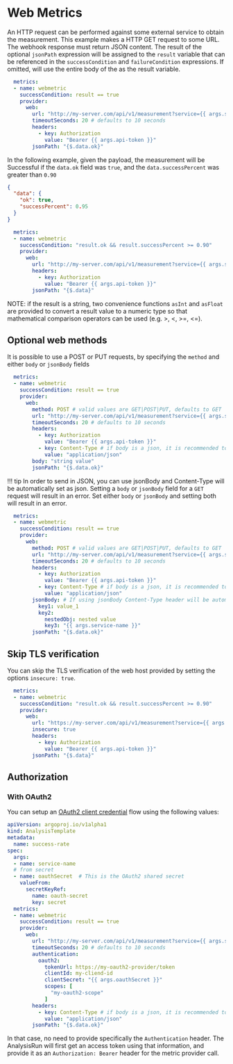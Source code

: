# Web Metrics

An HTTP request can be performed against some external service to obtain the measurement. This example
makes a HTTP GET request to some URL. The webhook response must return JSON content. The result of
the optional `jsonPath` expression will be assigned to the `result` variable that can be referenced
in the `successCondition` and `failureCondition` expressions. If omitted, will use the entire body
of the as the result variable.

```yaml
  metrics:
  - name: webmetric
    successCondition: result == true
    provider:
      web:
        url: "http://my-server.com/api/v1/measurement?service={{ args.service-name }}"
        timeoutSeconds: 20 # defaults to 10 seconds
        headers:
          - key: Authorization
            value: "Bearer {{ args.api-token }}"
        jsonPath: "{$.data.ok}"
```

In the following example, given the payload, the measurement will be Successful if the `data.ok` field was `true`, and the `data.successPercent`
was greater than `0.90`

```json
{
  "data": {
    "ok": true,
    "successPercent": 0.95
  }
}
```

```yaml
  metrics:
  - name: webmetric
    successCondition: "result.ok && result.successPercent >= 0.90"
    provider:
      web:
        url: "http://my-server.com/api/v1/measurement?service={{ args.service-name }}"
        headers:
          - key: Authorization
            value: "Bearer {{ args.api-token }}"
        jsonPath: "{$.data}"
```

NOTE: if the result is a string, two convenience functions `asInt` and `asFloat` are provided
to convert a result value to a numeric type so that mathematical comparison operators can be used
(e.g. >, <, >=, <=).

## Optional web methods
It is possible to use a POST or PUT requests, by specifying the `method` and either `body` or `jsonBody` fields

```yaml
  metrics:
  - name: webmetric
    successCondition: result == true
    provider:
      web:
        method: POST # valid values are GET|POST|PUT, defaults to GET
        url: "http://my-server.com/api/v1/measurement?service={{ args.service-name }}"
        timeoutSeconds: 20 # defaults to 10 seconds
        headers:
          - key: Authorization
            value: "Bearer {{ args.api-token }}"
          - key: Content-Type # if body is a json, it is recommended to set the Content-Type
            value: "application/json"
        body: "string value"
        jsonPath: "{$.data.ok}"
```
  !!! tip
      In order to send in JSON, you can use jsonBody and Content-Type will be automatically set as json.
      Setting a `body` or `jsonBody` field for a `GET` request will result in an error.
      Set either `body` or `jsonBody` and setting both will result in an error.

```yaml
  metrics:
  - name: webmetric
    successCondition: result == true
    provider:
      web:
        method: POST # valid values are GET|POST|PUT, defaults to GET
        url: "http://my-server.com/api/v1/measurement?service={{ args.service-name }}"
        timeoutSeconds: 20 # defaults to 10 seconds
        headers:
          - key: Authorization
            value: "Bearer {{ args.api-token }}"
          - key: Content-Type # if body is a json, it is recommended to set the Content-Type
            value: "application/json"
        jsonBody: # If using jsonBody Content-Type header will be automatically set to json
          key1: value_1
          key2:
            nestedObj: nested value
            key3: "{{ args.service-name }}"
        jsonPath: "{$.data.ok}"
```

## Skip TLS verification

You can skip the TLS verification of the web host provided by setting the options `insecure: true`.

```yaml
  metrics:
  - name: webmetric
    successCondition: "result.ok && result.successPercent >= 0.90"
    provider:
      web:
        url: "https://my-server.com/api/v1/measurement?service={{ args.service-name }}"
        insecure: true
        headers:
          - key: Authorization
            value: "Bearer {{ args.api-token }}"
        jsonPath: "{$.data}"
```
## Authorization

### With OAuth2

You can setup an [OAuth2 client credential](https://datatracker.ietf.org/doc/html/rfc6749#section-4.4) flow using the following values:

```yaml
apiVersion: argoproj.io/v1alpha1
kind: AnalysisTemplate
metadata:
  name: success-rate
spec:
  args:
  - name: service-name
  # from secret
  - name: oauthSecret  # This is the OAuth2 shared secret
    valueFrom:
      secretKeyRef:
        name: oauth-secret
        key: secret
  metrics:
  - name: webmetric
    successCondition: result == true
    provider:
      web:
        url: "http://my-server.com/api/v1/measurement?service={{ args.service-name }}"
        timeoutSeconds: 20 # defaults to 10 seconds
        authentication:
          oauth2:
            tokenUrl: https://my-oauth2-provider/token
            clientId: my-cliend-id
            clientSecret: "{{ args.oauthSecret }}"
            scopes: [
              "my-oauth2-scope"
            ]
        headers:
          - key: Content-Type # if body is a json, it is recommended to set the Content-Type
            value: "application/json"
        jsonPath: "{$.data.ok}"
```

In that case, no need to provide specifically the `Authentication` header.
The AnalysisRun will first get an access token using that information, and provide it as an `Authorization: Bearer` header for the metric provider call.
